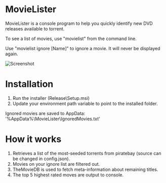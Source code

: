 # MovieLister
MovieLister is a console program to help you quickly identify new DVD releases available to torrent.

To see a list of movies, use "movielist" from the command line.

Use "movielist ignore [Name]" to ignore a movie. It will never be displayed again.

![Screenshot](https://i.imgur.com/KwsQavf.png)

# Installation
1) Run the installer (Release\Setup.msi)
2) Update your environment path variable to point to the installed folder.

Ignored movies are saved to AppData:
'%AppData%\MovieLister\IgnoredMovies.txt'

# How it works
1) Retrieves a list of the most-seeded torrents from piratebay (source can be changed in config.json).
2) Movies on your ignore list are filtered out.
3) TheMovieDB is used to fetch meta-information about remaining titles.
4) The top 5 highest rated moves are output to console.
